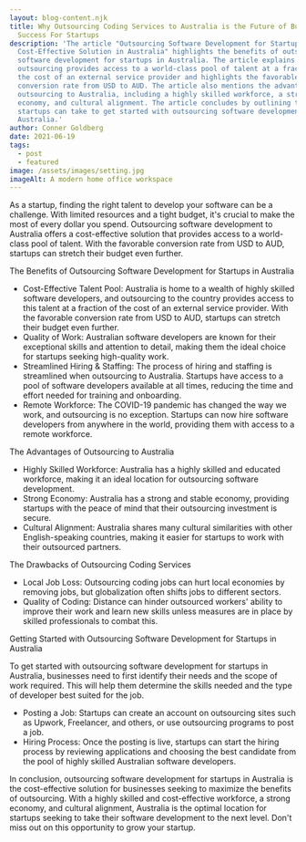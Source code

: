 ```yaml
---
layout: blog-content.njk
title: Why Outsourcing Coding Services to Australia is the Future of Business
  Success For Startups
description: 'The article "Outsourcing Software Development for Startups: The
  Cost-Effective Solution in Australia" highlights the benefits of outsourcing
  software development for startups in Australia. The article explains that
  outsourcing provides access to a world-class pool of talent at a fraction of
  the cost of an external service provider and highlights the favorable
  conversion rate from USD to AUD. The article also mentions the advantages of
  outsourcing to Australia, including a highly skilled workforce, a strong
  economy, and cultural alignment. The article concludes by outlining the steps
  startups can take to get started with outsourcing software development in
  Australia.'
author: Conner Goldberg
date: 2021-06-19
tags:
  - post
  - featured
image: /assets/images/setting.jpg
imageAlt: A modern home office workspace
---
```

As a startup, finding the right talent to develop your software can be a challenge. With limited resources and a tight budget, it's crucial to make the most of every dollar you spend. Outsourcing software development to Australia offers a cost-effective solution that provides access to a world-class pool of talent. With the favorable conversion rate from USD to AUD, startups can stretch their budget even further.

The Benefits of Outsourcing Software Development for Startups in Australia

* Cost-Effective Talent Pool: Australia is home to a wealth of highly skilled software developers, and outsourcing to the country provides access to this talent at a fraction of the cost of an external service provider. With the favorable conversion rate from USD to AUD, startups can stretch their budget even further.
* Quality of Work: Australian software developers are known for their exceptional skills and attention to detail, making them the ideal choice for startups seeking high-quality work.
* Streamlined Hiring & Staffing: The process of hiring and staffing is streamlined when outsourcing to Australia. Startups have access to a pool of software developers available at all times, reducing the time and effort needed for training and onboarding.
* Remote Workforce: The COVID-19 pandemic has changed the way we work, and outsourcing is no exception. Startups can now hire software developers from anywhere in the world, providing them with access to a remote workforce.

The Advantages of Outsourcing to Australia

* Highly Skilled Workforce: Australia has a highly skilled and educated workforce, making it an ideal location for outsourcing software development.
* Strong Economy: Australia has a strong and stable economy, providing startups with the peace of mind that their outsourcing investment is secure.
* Cultural Alignment: Australia shares many cultural similarities with other English-speaking countries, making it easier for startups to work with their outsourced partners.

The Drawbacks of Outsourcing Coding Services

* Local Job Loss: Outsourcing coding jobs can hurt local economies by removing jobs, but globalization often shifts jobs to different sectors.
* Quality of Coding: Distance can hinder outsourced workers' ability to improve their work and learn new skills unless measures are in place by skilled professionals to combat this.

Getting Started with Outsourcing Software Development for Startups in Australia

To get started with outsourcing software development for startups in Australia, businesses need to first identify their needs and the scope of work required. This will help them determine the skills needed and the type of developer best suited for the job.

* Posting a Job: Startups can create an account on outsourcing sites such as Upwork, Freelancer, and others, or use outsourcing programs to post a job.
* Hiring Process: Once the posting is live, startups can start the hiring process by reviewing applications and choosing the best candidate from the pool of highly skilled Australian software developers.

In conclusion, outsourcing software development for startups in Australia is the cost-effective solution for businesses seeking to maximize the benefits of outsourcing. With a highly skilled and cost-effective workforce, a strong economy, and cultural alignment, Australia is the optimal location for startups seeking to take their software development to the next level. Don't miss out on this opportunity to grow your startup.